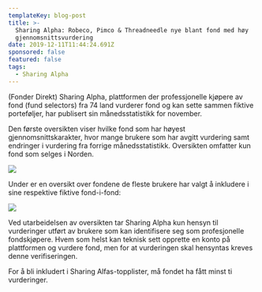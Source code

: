 ```yaml
---
templateKey: blog-post
title: >-
  Sharing Alpha: Robeco, Pimco & Threadneedle nye blant fond med høy
  gjennomsnittsvurdering
date: 2019-12-11T11:44:24.691Z
sponsored: false
featured: false
tags:
  - Sharing Alpha
---
```

(Fonder Direkt) Sharing Alpha, plattformen der professjonelle kjøpere av fond (fund selectors) fra 74 land vurderer fond og kan sette sammen fiktive porteføljer, har publisert sin månedsstatistikk for november.



Den første oversikten viser hvilke fond som har høyest gjennomsnittskarakter, hvor mange brukere som har avgitt vurdering samt endringer i vurdering fra forrige månedsstatistikk. Oversikten omfatter kun fond som selges i Norden.



![](/img/betyg.png)

Under er en oversikt over fondene de fleste brukere har valgt å inkludere i sine respektive fiktive fond-i-fond:



![](/img/populäraf.png)

Ved utarbeidelsen av oversikten tar Sharing Alpha kun hensyn til vurderinger utført av brukere som kan identifisere seg som profesjonelle fondskjøpere. Hvem som helst kan teknisk sett opprette en konto på plattformen og vurdere fond, men for at vurderingen skal hensyntas kreves denne verifiseringen.



For å bli inkludert i Sharing Alfas-topplister, må fondet ha fått minst ti vurderinger.
